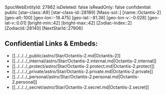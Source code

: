 ﻿---
location: [-81.38,18.475,100]
type: Star
tags:
- astro/Star

---
SpocWebEntityId: 27862
isDeleted: false
isReadOnly: false
confidential: public
[star-class::A9]
[star-class-id::28189]
[Mass-sol::]
[name::Octantis-2]
[geo-alt::100]
[geo-lon::-18.475]
[geo-lat::-81.38]
[geo-lon-v::-0.028]
[geo-lat-v::0.01]
[bright-min::42]
[bright-max::42]
[Zodiac-index::2]
[ZodiacId::28140]
[NextStarId::27906]



## Confidential Links & Embeds: 
- [[../../../_public/astro/Star/Octantis-2.md|Octantis-2]] 
- [[../../../_internal/astro/Star/Octantis-2.internal.md|Octantis-2.internal]] 
- [[../../../_protect/astro/Star/Octantis-2.protect.md|Octantis-2.protect]] 
- [[../../../_private/astro/Star/Octantis-2.private.md|Octantis-2.private]] 
- [[../../../_personal/astro/Star/Octantis-2.personal.md|Octantis-2.personal]] 
- [[../../../_secret/astro/Star/Octantis-2.secret.md|Octantis-2.secret]] 
